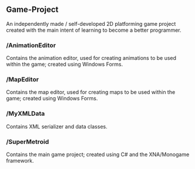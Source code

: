 ## Game-Project
An independently made / self-developed 2D platforming game project created with the main intent of learning to become a better programmer.
### /AnimationEditor
Contains the animation editor, used for creating animations to be used within the game; created using Windows Forms.
### /MapEditor
Contains the map editor, used for creating maps to be used within the game; created using Windows Forms.
### /MyXMLData
Contains XML serializer and data classes.
### /SuperMetroid
Contains the main game project; created using C# and the XNA/Monogame framework.
